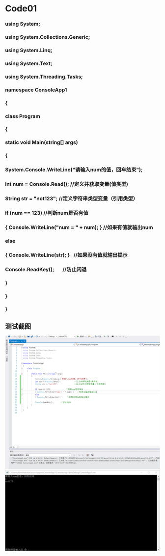 # Code01

### using System;
### using System.Collections.Generic;
### using System.Linq;
### using System.Text;
### using System.Threading.Tasks;

### namespace ConsoleApp1
### {
### class Program
### {
### static void Main(string[] args)
### {
### System.Console.WriteLine("请输入num的值，回车结束");
### int num = Console.Read();             //定义并获取变量(值类型)
### String str = "not123";                //定义字符串类型变量（引用类型）
###
### if (num == 123)               //判断num是否有值           
### { Console.WriteLine("num = " + num); }   //如果有值就输出num
### else
### { Console.WriteLine(str); }    //如果没有值就输出提示
###
###  Console.ReadKey();       //防止闪退
### }
### }
### }

## 测试截图
![](https://github.com/yanggefei/Code01/raw/master/image/photo1.png)  
![](https://github.com/yanggefei/Code01/raw/master/image/photo2.png)  
